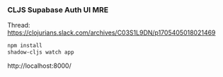 ### CLJS Supabase Auth UI MRE

Thread: https://clojurians.slack.com/archives/C03S1L9DN/p1705405018021469

```sh
npm install
shadow-cljs watch app
```

http://localhost:8000/